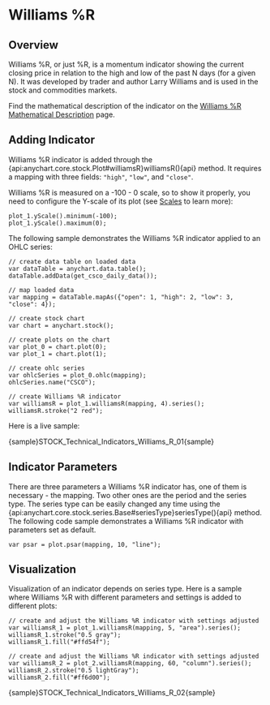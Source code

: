 # Williams %R

## Overview

Williams %R, or just %R, is a momentum indicator showing the current closing price in relation to the high and low of the past N days (for a given N). It was developed by trader and author Larry Williams and is used in the stock and commodities markets.

Find the mathematical description of the indicator on the [Williams %R Mathematical Description](Mathematical_Description#williams_%r) page.

## Adding Indicator

Williams %R indicator is added through the {api:anychart.core.stock.Plot#williamsR}williamsR(){api} method. It requires a mapping with three fields: `"high"`, `"low"`, and `"close"`.

Williams %R is measured on a -100 - 0 scale, so to show it properly, you need to configure the Y-scale of its plot (see [Scales](../Scales) to learn more):

```
plot_1.yScale().minimum(-100);
plot_1.yScale().maximum(0);
```

The following sample demonstrates the Williams %R indicator applied to an OHLC series:

```
// create data table on loaded data
var dataTable = anychart.data.table();
dataTable.addData(get_csco_daily_data());

// map loaded data
var mapping = dataTable.mapAs({"open": 1, "high": 2, "low": 3, "close": 4});

// create stock chart
var chart = anychart.stock();

// create plots on the chart
var plot_0 = chart.plot(0);
var plot_1 = chart.plot(1);

// create ohlc series
var ohlcSeries = plot_0.ohlc(mapping);
ohlcSeries.name("CSCO");

// create Williams %R indicator
var williamsR = plot_1.williamsR(mapping, 4).series();
williamsR.stroke("2 red");
```

Here is a live sample:

{sample}STOCK\_Technical\_Indicators\_Williams\_R\_01{sample}

## Indicator Parameters

There are three parameters a Williams %R indicator has, one of them is necessary - the mapping. Two other ones are the period and the series type. The series type can be easily changed any time using the {api:anychart.core.stock.series.Base#seriesType}seriesType(){api} method. The following code sample demonstrates a Williams %R indicator with parameters set as default.

```
var psar = plot.psar(mapping, 10, "line");
```

## Visualization

Visualization of an indicator depends on series type. Here is a sample where Williams %R with different parameters and settings is added to different plots:

```
// create and adjust the Williams %R indicator with settings adjusted
var williamsR_1 = plot_1.williamsR(mapping, 5, "area").series();
williamsR_1.stroke("0.5 gray");
williamsR_1.fill("#ffd54f");

// create and adjust the Williams %R indicator with settings adjusted
var williamsR_2 = plot_2.williamsR(mapping, 60, "column").series();
williamsR_2.stroke("0.5 lightGray");
williamsR_2.fill("#ff6d00");
```

{sample}STOCK\_Technical\_Indicators\_Williams\_R\_02{sample}